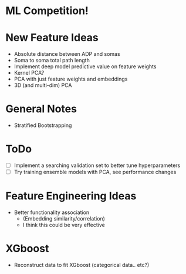 # ML Competition!

# New Feature Ideas
- Absolute distance between ADP and somas
- Soma to soma total path length
- Implement deep model predictive value on feature weights
- Kernel PCA?
- PCA with just feature weights and embeddings
- 3D (and multi-dim) PCA

# General Notes
- Stratified Bootstrapping

# ToDo
- [ ] Implement a searching validation set to better tune hyperparameters
- [ ] Try training ensemble models with PCA, see performance changes

# Feature Engineering Ideas
- Better functionality association
    - (Embedding similarity/correlation)
    - I think this could be very effective

# XGboost
- Reconstruct data to fit XGboost (categorical data.. etc?)